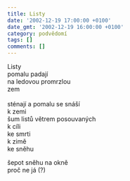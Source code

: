 ```yaml
---
title: Listy
date: '2002-12-19 17:00:00 +0100'
date_gmt: '2002-12-19 16:00:00 +0100'
category: podvědomí
tags: []
comments: []
---
```


<p>Listy<br>pomalu padají<br>na ledovou promrzlou<br>zem<br><br>sténají a pomalu se snáší<br>k zemi<br>šum listů větrem posouvaných<br>k cíli<br>ke smrti<br>k zimě<br>ke sněhu</p>
<p>šepot sněhu na okně<br>proč ne já (?)</p>
